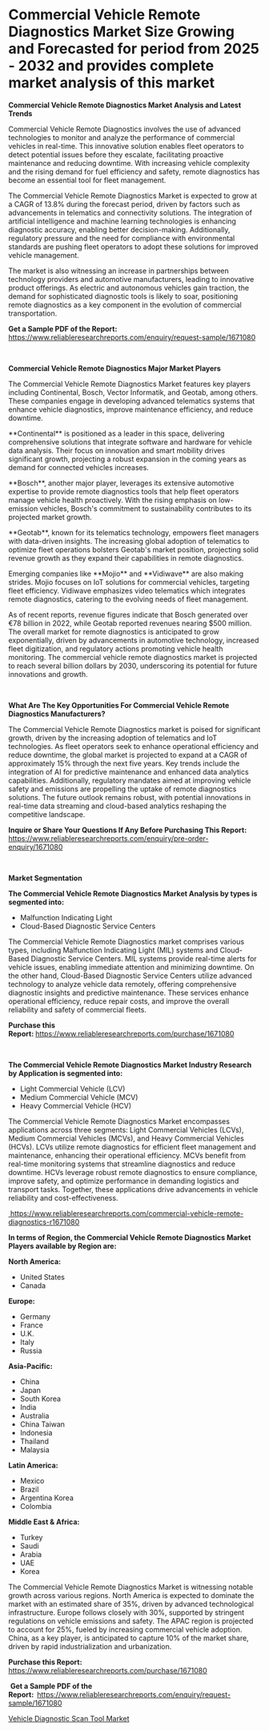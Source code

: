 <p><h1>Commercial Vehicle Remote Diagnostics Market Size Growing and Forecasted for period from 2025 - 2032 and provides complete market analysis of this market</h1></p><p><strong>Commercial Vehicle Remote Diagnostics Market Analysis and Latest Trends</strong></p>
<p><p>Commercial Vehicle Remote Diagnostics involves the use of advanced technologies to monitor and analyze the performance of commercial vehicles in real-time. This innovative solution enables fleet operators to detect potential issues before they escalate, facilitating proactive maintenance and reducing downtime. With increasing vehicle complexity and the rising demand for fuel efficiency and safety, remote diagnostics has become an essential tool for fleet management.</p><p>The Commercial Vehicle Remote Diagnostics Market is expected to grow at a CAGR of 13.8% during the forecast period, driven by factors such as advancements in telematics and connectivity solutions. The integration of artificial intelligence and machine learning technologies is enhancing diagnostic accuracy, enabling better decision-making. Additionally, regulatory pressure and the need for compliance with environmental standards are pushing fleet operators to adopt these solutions for improved vehicle management. </p><p>The market is also witnessing an increase in partnerships between technology providers and automotive manufacturers, leading to innovative product offerings. As electric and autonomous vehicles gain traction, the demand for sophisticated diagnostic tools is likely to soar, positioning remote diagnostics as a key component in the evolution of commercial transportation.</p></p>
<p><strong>Get a Sample PDF of the Report:&nbsp;</strong> <a href="https://www.reliableresearchreports.com/enquiry/request-sample/1671080?utm_campaign=3262&utm_medium=2&utm_source=Github&utm_content=ia&utm_term=30032025&utm_id=commercial-vehicle-remote-diagnostics">https://www.reliableresearchreports.com/enquiry/request-sample/1671080</a></p>
<p>&nbsp;</p>
<p><strong>Commercial Vehicle Remote Diagnostics Major Market Players</strong></p>
<p><p>The Commercial Vehicle Remote Diagnostics Market features key players including Continental, Bosch, Vector Informatik, and Geotab, among others. These companies engage in developing advanced telematics systems that enhance vehicle diagnostics, improve maintenance efficiency, and reduce downtime.</p><p>**Continental** is positioned as a leader in this space, delivering comprehensive solutions that integrate software and hardware for vehicle data analysis. Their focus on innovation and smart mobility drives significant growth, projecting a robust expansion in the coming years as demand for connected vehicles increases.</p><p>**Bosch**, another major player, leverages its extensive automotive expertise to provide remote diagnostics tools that help fleet operators manage vehicle health proactively. With the rising emphasis on low-emission vehicles, Bosch's commitment to sustainability contributes to its projected market growth.</p><p>**Geotab**, known for its telematics technology, empowers fleet managers with data-driven insights. The increasing global adoption of telematics to optimize fleet operations bolsters Geotab's market position, projecting solid revenue growth as they expand their capabilities in remote diagnostics.</p><p>Emerging companies like **Mojio** and **Vidiwave** are also making strides. Mojio focuses on IoT solutions for commercial vehicles, targeting fleet efficiency. Vidiwave emphasizes video telematics which integrates remote diagnostics, catering to the evolving needs of fleet management.</p><p>As of recent reports, revenue figures indicate that Bosch generated over €78 billion in 2022, while Geotab reported revenues nearing $500 million. The overall market for remote diagnostics is anticipated to grow exponentially, driven by advancements in automotive technology, increased fleet digitization, and regulatory actions promoting vehicle health monitoring. The commercial vehicle remote diagnostics market is projected to reach several billion dollars by 2030, underscoring its potential for future innovations and growth.</p></p>
<p>&nbsp;</p>
<p><strong>What Are The Key Opportunities For Commercial Vehicle Remote Diagnostics Manufacturers?</strong></p>
<p><p>The Commercial Vehicle Remote Diagnostics market is poised for significant growth, driven by the increasing adoption of telematics and IoT technologies. As fleet operators seek to enhance operational efficiency and reduce downtime, the global market is projected to expand at a CAGR of approximately 15% through the next five years. Key trends include the integration of AI for predictive maintenance and enhanced data analytics capabilities. Additionally, regulatory mandates aimed at improving vehicle safety and emissions are propelling the uptake of remote diagnostics solutions. The future outlook remains robust, with potential innovations in real-time data streaming and cloud-based analytics reshaping the competitive landscape.</p></p>
<p><strong>Inquire or Share Your Questions If Any Before Purchasing This Report:</strong> <a href="https://www.reliableresearchreports.com/enquiry/pre-order-enquiry/1671080?utm_campaign=3262&utm_medium=2&utm_source=Github&utm_content=ia&utm_term=30032025&utm_id=commercial-vehicle-remote-diagnostics">https://www.reliableresearchreports.com/enquiry/pre-order-enquiry/1671080</a></p>
<p>&nbsp;</p>
<p><strong>Market Segmentation</strong></p>
<p><strong>The Commercial Vehicle Remote Diagnostics Market Analysis by types is segmented into:</strong></p>
<p><ul><li>Malfunction Indicating Light</li><li>Cloud-Based Diagnostic Service Centers</li></ul></p>
<p><p>The Commercial Vehicle Remote Diagnostics market comprises various types, including Malfunction Indicating Light (MIL) systems and Cloud-Based Diagnostic Service Centers. MIL systems provide real-time alerts for vehicle issues, enabling immediate attention and minimizing downtime. On the other hand, Cloud-Based Diagnostic Service Centers utilize advanced technology to analyze vehicle data remotely, offering comprehensive diagnostic insights and predictive maintenance. These services enhance operational efficiency, reduce repair costs, and improve the overall reliability and safety of commercial fleets.</p></p>
<p><strong>Purchase this Report:&nbsp;</strong><a href="https://www.reliableresearchreports.com/purchase/1671080?utm_campaign=3262&utm_medium=2&utm_source=Github&utm_content=ia&utm_term=30032025&utm_id=commercial-vehicle-remote-diagnostics">https://www.reliableresearchreports.com/purchase/1671080</a></p>
<p>&nbsp;</p>
<p><strong>The Commercial Vehicle Remote Diagnostics Market Industry Research by Application is segmented into:</strong></p>
<p><ul><li>Light Commercial Vehicle (LCV)</li><li>Medium Commercial Vehicle (MCV)</li><li>Heavy Commercial Vehicle (HCV)</li></ul></p>
<p><p>The Commercial Vehicle Remote Diagnostics Market encompasses applications across three segments: Light Commercial Vehicles (LCVs), Medium Commercial Vehicles (MCVs), and Heavy Commercial Vehicles (HCVs). LCVs utilize remote diagnostics for efficient fleet management and maintenance, enhancing their operational efficiency. MCVs benefit from real-time monitoring systems that streamline diagnostics and reduce downtime. HCVs leverage robust remote diagnostics to ensure compliance, improve safety, and optimize performance in demanding logistics and transport tasks. Together, these applications drive advancements in vehicle reliability and cost-effectiveness.</p></p>
<p><a href="https://www.reliableresearchreports.com/commercial-vehicle-remote-diagnostics-r1671080?utm_campaign=3262&utm_medium=2&utm_source=Github&utm_content=ia&utm_term=30032025&utm_id=commercial-vehicle-remote-diagnostics">&nbsp;https://www.reliableresearchreports.com/commercial-vehicle-remote-diagnostics-r1671080</a></p>
<p><strong>In terms of Region, the Commercial Vehicle Remote Diagnostics Market Players available by Region are:</strong></p>
<p>
    <p> <strong> North America: </strong>
        <ul>
            <li>United States</li>
            <li>Canada</li>
        </ul>
        </p> 
    <p> <strong> Europe: </strong>
        <ul>
            <li>Germany</li>
            <li>France</li>
            <li>U.K.</li>
            <li>Italy</li>
            <li>Russia</li>
        </ul>
        </p> 
    <p> <strong> Asia-Pacific: </strong>
        <ul>
            <li>China</li>
            <li>Japan</li>
            <li>South Korea</li>
            <li>India</li>
            <li>Australia</li>
            <li>China Taiwan</li>
            <li>Indonesia</li>
            <li>Thailand</li>
            <li>Malaysia</li>
        </ul>
        </p> 
    <p> <strong> Latin America: </strong>
        <ul>
            <li>Mexico</li>
            <li>Brazil</li>
            <li>Argentina Korea</li>
            <li>Colombia</li>
        </ul>
        </p> 
    <p> <strong> Middle East & Africa: </strong>
        <ul>
            <li>Turkey</li>
            <li>Saudi</li>
            <li>Arabia</li>
            <li>UAE</li>
            <li>Korea</li>
        </ul>
    </p>
    </p>
<p><p>The Commercial Vehicle Remote Diagnostics Market is witnessing notable growth across various regions. North America is expected to dominate the market with an estimated share of 35%, driven by advanced technological infrastructure. Europe follows closely with 30%, supported by stringent regulations on vehicle emissions and safety. The APAC region is projected to account for 25%, fueled by increasing commercial vehicle adoption. China, as a key player, is anticipated to capture 10% of the market share, driven by rapid industrialization and urbanization.</p></p>
<p><strong>Purchase this Report: </strong><a href="https://www.reliableresearchreports.com/purchase/1671080?utm_campaign=3262&utm_medium=2&utm_source=Github&utm_content=ia&utm_term=30032025&utm_id=commercial-vehicle-remote-diagnostics">https://www.reliableresearchreports.com/purchase/1671080</a></p>
<p>&nbsp;<strong>Get a Sample PDF of the Report:&nbsp;&nbsp;</strong><a href="https://www.reliableresearchreports.com/enquiry/request-sample/1671080?utm_campaign=3262&utm_medium=2&utm_source=Github&utm_content=ia&utm_term=30032025&utm_id=commercial-vehicle-remote-diagnostics">https://www.reliableresearchreports.com/enquiry/request-sample/1671080</a></p>
<p><strong></strong></p>
<p><p><a href="https://github.com/nkbaroga/Market-Research-Report-List-1/blob/main/vehicle-diagnostic-scan-tool-market.md?utm_campaign=3262&utm_medium=2&utm_source=Github&utm_content=ia&utm_term=30032025&utm_id=commercial-vehicle-remote-diagnostics">Vehicle Diagnostic Scan Tool Market</a></p></p>